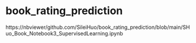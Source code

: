 # book_rating_prediction

https://nbviewer/github.com/SileiHuo/book_rating_prediction/blob/main/SHuo_Book_Notebook3_SupervisedLearning.ipynb
